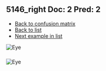 ## 5146_right Doc: 2 Pred: 2
- [Back to confusion matrix](https://github.com/juliandewit/kaggle_retinopathy/blob/master/matrix.md)
- [Back to list](https://github.com/juliandewit/kaggle_retinopathy/blob/master/lists/22/list.md)
- [Next example in list](https://github.com/juliandewit/kaggle_retinopathy/blob/master/lists/22/51/5149_left.md)

![Eye](https://retinopaty.blob.core.windows.net/size1024/5146_right_2.jpeg)

### 

![Eye]()
